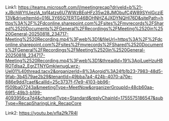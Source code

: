 Link1:
https://teams.microsoft.com/l/meetingrecap?driveId=b%21-xJBchWYtUiezlA_tqf4atzs6U7WWzBEqHFz35w28JMObufC4W89SYnIGcziE13V&driveItemId=016L3Y65Q7ERTG46BOHNHZ4JXDYNQHI76D&sitePath=https%3A%2F%2Fdconline.sharepoint.com%2Fsites%2Fmyrecords%2FShared%2520Documents%2FGeneral%2FRecordings%2FMeeting%2520in%2520General-20250818_234717-Meeting%2520Recording.mp4%3Fweb%3D1&fileUrl=https%3A%2F%2Fdconline.sharepoint.com%2Fsites%2Fmyrecords%2FShared%2520Documents%2FGeneral%2FRecordings%2FMeeting%2520in%2520General-20250818_234717-Meeting%2520Recording.mp4%3Fweb%3D1&threadId=19%3AoiLueHzuH8ROTdlsa2_EgrZTNYGmkjwnugLwrz-Uel01%40thread.tacv2&organizerId=8%3Aorgid%3A24fb1b23-7983-48d5-9fab-3b4579ae2b29&tenantId=49bba7a4-424b-4070-a70e-886e9dd7caef&callId=25c3737f-f7e9-4103-bb96-f509ba07243a&meetingType=MeetNow&organizerGroupId=48cb60aa-69f5-49b3-b199-4093956ca7d4&channelType=Standard&replyChainId=1755575186547&subType=RecapSharingLink_RecapCore

Link2: https://youtu.be/xfIa2fk7R4I
